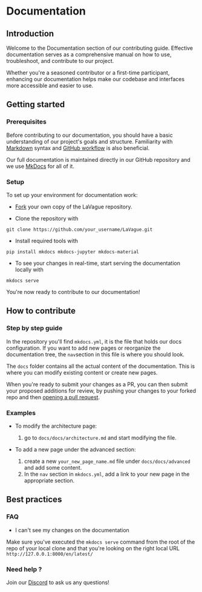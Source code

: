 # Documentation
## Introduction
Welcome to the Documentation section of our contributing guide. Effective documentation serves as a comprehensive manual on how to use, troubleshoot, and contribute to our project. 

Whether you're a seasoned contributor or a first-time participant, enhancing our documentation helps make our codebase and interfaces more accessible and easier to use.

## Getting started
### Prerequisites
Before contributing to our documentation, you should have a basic understanding of our project's goals and structure. Familiarity with [Markdown](https://www.markdownguide.org/basic-syntax/) syntax and [GitHub workflow](https://docs.github.com/en/get-started/start-your-journey/about-github-and-git) is also beneficial.

Our full documentation is maintained directly in our GitHub repository and we use [MkDocs](https://www.mkdocs.org/) for all of it.

### Setup
To set up your environment for documentation work:

- [Fork](https://docs.github.com/en/pull-requests/collaborating-with-pull-requests/working-with-forks/fork-a-repo) your own copy of the LaVague repository.

- Clone the repository with 
```
git clone https://github.com/your_username/LaVague.git
```

- Install required tools with 
```
pip install mkdocs mkdocs-jupyter mkdocs-material
```

- To see your changes in real-time, start serving the documentation locally with
```
mkdocs serve
```

You're now ready to contribute to our documentation!

## How to contribute
### Step by step guide
In the repository you'll find ```mkdocs.yml```, it is the file that holds our docs configuration. If you want to add new pages or reorganize the documentation tree, the ```nav```section in this file is where you should look. 

The ```docs``` folder contains all the actual content of the documentation. This is where you can modify existing content or create new pages. 

When you're ready to submit your changes as a PR, you can then submit your proposed additions for review, by pushing your changes to your forked repo and then [opening a pull request](https://docs.github.com/en/pull-requests/collaborating-with-pull-requests/proposing-changes-to-your-work-with-pull-requests/creating-a-pull-request-from-a-fork).

### Examples
- To modify the architecture page:
    1. go to ```docs/docs/architecture.md``` and start modifying the file.

- To add a new page under the advanced section: 
    1. create a new ```your_new_page_name.md``` file under ```docs/docs/advanced``` and add some content. 
    2. In the ```nav``` section in ```mkdocs.yml```, add a link to your new page in the appropriate section. 


## Best practices
### FAQ
- I can't see my changes on the documentation

Make sure you've executed the ```mkdocs serve``` command from the root of the repo of your local clone and that you're looking on the right local URL ```http://127.0.0.1:8000/en/latest/```

### Need help ?
Join our [Discord](https://discord.gg/invite/SDxn9KpqX9) to ask us any questions!